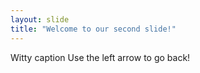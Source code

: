 ```yaml
---
layout: slide
title: "Welcome to our second slide!"
---
```

Witty caption
Use the left arrow to go back!